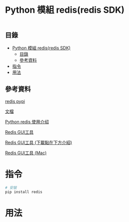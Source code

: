 # Python 模組 redis(redis SDK)

```
```

## 目錄

- [Python 模組 redis(redis SDK)](#python-模組-redisredis-sdk)
	- [目錄](#目錄)
	- [參考資料](#參考資料)
- [指令](#指令)
- [用法](#用法)

## 參考資料

[redis pypi](https://pypi.org/project/redis/)

[文檔](https://redis-py.readthedocs.io/en/stable/#)

[Python redis 使用介绍](https://www.runoob.com/w3cnote/python-redis-intro.html)

[Redis GUI工具](https://tableplus.com/)

[Redis GUI工具 (下載點在下方介紹)](https://github.com/qishibo/AnotherRedisDesktopManager)

[Redis GUI工具 (Mac)](https://github.com/qishibo/AnotherRedisDesktopManager/releases)

# 指令

```bash
# 安裝
pip install redis
```

# 用法

```Python
```
